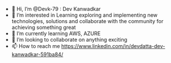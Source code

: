 - 👋 Hi, I’m @Devk-79 : Dev Kanwadkar
- 👀 I’m interested in Learning exploring and implementing new technologies, solutions and collaborate with the community for achieving something great
- 🌱 I’m currently learning AWS, AZURE
- 💞️ I’m looking to collaborate on anything exciting
- 📫 How to reach me https://www.linkedin.com/in/devdatta-dev-kanwadkar-591ba84/

<!---
Devk-79/Devk-79 is a ✨ special ✨ repository because its `README.md` (this file) appears on your GitHub profile.
You can click the Preview link to take a look at your changes.
--->
